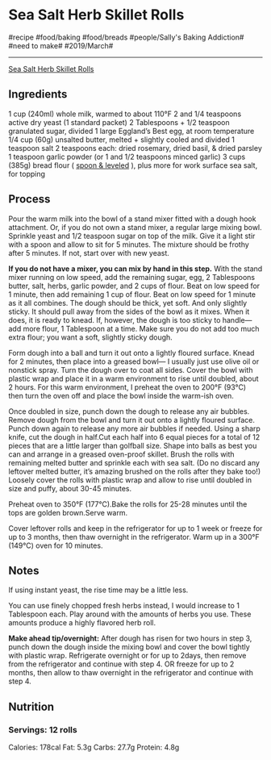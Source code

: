 # Sea Salt Herb Skillet Rolls
#recipe #food/baking #food/breads #people/Sally's Baking Addiction# #need to make# #2019/March#
- - - -
[Sea Salt Herb Skillet Rolls](https://sallysbakingaddiction.com/sea-salt-herb-skillet-rolls/)

## Ingredients
1 cup (240ml) whole milk, warmed to about 110°F
2 and 1/4 teaspoons active dry yeast (1 standard packet)
2 Tablespoons + 1/2 teaspoon granulated sugar, divided
1 large Eggland’s Best egg, at room temperature
1/4 cup (60g) unsalted butter, melted + slightly cooled and divided
1 teaspoon salt
2 teaspoons each: dried rosemary, dried basil, & dried parsley
1 teaspoon garlic powder (or 1 and 1/2 teaspoons minced garlic)
3 cups (385g) bread flour ( [spoon & leveled](https://sallysbakingaddiction.com/2015/07/29/baking-basics-measuring-is-everything/) ), plus more for work surface
sea salt, for topping

## Process
Pour the warm milk into the bowl of a stand mixer fitted with a dough hook attachment. Or, if you do not own a stand mixer, a regular large mixing bowl. Sprinkle yeast and 1/2 teaspoon sugar on top of the milk. Give it a light stir with a spoon and allow to sit for 5 minutes. The mixture should be frothy after 5 minutes. If not, start over with new yeast.

**If you do not have a mixer, you can mix by hand in this step.** With the stand mixer running on low speed, add the remaining sugar, egg, 2 Tablespoons butter, salt, herbs, garlic powder, and 2 cups of flour. Beat on low speed for 1 minute, then add remaining 1 cup of flour. Beat on low speed for 1 minute as it all combines. The dough should be thick, yet soft. And only slightly sticky. It should pull away from the sides of the bowl as it mixes. When it does, it is ready to knead. If, however, the dough is too sticky to handle— add more flour, 1 Tablespoon at a time. Make sure you do not add too much extra flour; you want a soft, slightly sticky dough.

Form dough into a ball and turn it out onto a lightly floured surface. Knead for 2 minutes, then place into a greased bowl— I usually just use olive oil or nonstick spray. Turn the dough over to coat all sides. Cover the bowl with plastic wrap and place it in a warm environment to rise until doubled, about 2 hours. For this warm environment, I preheat the oven to 200°F (93°C) then turn the oven off and place the bowl inside the warm-ish oven.

Once doubled in size, punch down the dough to release any air bubbles. Remove dough from the bowl and turn it out onto a lightly floured surface. Punch down again to release any more air bubbles if needed. Using a sharp knife, cut the dough in half.Cut each half into 6 equal pieces for a total of 12 pieces that are a little larger than golfball size. Shape into balls as best you can and arrange in a greased oven-proof skillet. Brush the rolls with remaining melted butter and sprinkle each with sea salt. (Do no discard any leftover melted butter, it’s amazing brushed on the rolls after they bake too!) Loosely cover the rolls with plastic wrap and allow to rise until doubled in size and puffy, about 30-45 minutes.

Preheat oven to 350°F (177°C).Bake the rolls for 25-28 minutes until the tops are golden brown.Serve warm.

Cover leftover rolls and keep in the refrigerator for up to 1 week or freeze for up to 3 months, then thaw overnight in the refrigerator. Warm up in a 300°F (149°C) oven for 10 minutes.

## Notes
If using instant yeast, the rise time may be a little less.

You can use finely chopped fresh herbs instead, I would increase to 1 Tablespoon each. Play around with the amounts of herbs you use. These amounts produce a highly flavored herb roll.

**Make ahead tip/overnight:** After dough has risen for two hours in step 3, punch down the dough inside the mixing bowl and cover the bowl tightly with plastic wrap. Refrigerate overnight or for up to 2days, then remove from the refrigerator and continue with step 4. OR freeze for up to 2 months, then allow to thaw overnight in the refrigerator and continue with step 4.

## Nutrition
### Servings: 12 rolls
Calories: 178cal
Fat: 5.3g
Carbs: 27.7g
Protein: 4.8g